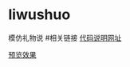 # liwushuo
模仿礼物说
#相关链接
[代码说明网址](http://elephstor.com/blog/%E3%80%8C%E7%A4%BC%E7%89%A9%E8%AF%B4liwushuo-com%E3%80%8D%E7%9A%84%E6%A8%A1%E4%BB%BF%E5%92%8C%E6%94%B9%E8%BF%9B/)

[预览效果](http://elephstor.com/code/liwushuo/)